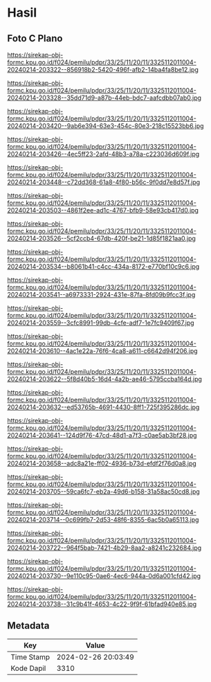 # Hasil

## Foto C Plano

https://sirekap-obj-formc.kpu.go.id/f024/pemilu/pdpr/33/25/11/20/11/3325112011004-20240214-203322--856918b2-5420-496f-afb2-14ba4fa8be12.jpg

https://sirekap-obj-formc.kpu.go.id/f024/pemilu/pdpr/33/25/11/20/11/3325112011004-20240214-203328--35dd71d9-a87b-44eb-bdc7-aafcdbb07ab0.jpg

https://sirekap-obj-formc.kpu.go.id/f024/pemilu/pdpr/33/25/11/20/11/3325112011004-20240214-203420--9ab6e394-63e3-454c-80e3-218c15523bb6.jpg

https://sirekap-obj-formc.kpu.go.id/f024/pemilu/pdpr/33/25/11/20/11/3325112011004-20240214-203426--4ec5ff23-2afd-48b3-a78a-c223036d609f.jpg

https://sirekap-obj-formc.kpu.go.id/f024/pemilu/pdpr/33/25/11/20/11/3325112011004-20240214-203448--c72dd368-61a8-4f80-b56c-9f0dd7e8d57f.jpg

https://sirekap-obj-formc.kpu.go.id/f024/pemilu/pdpr/33/25/11/20/11/3325112011004-20240214-203503--4861f2ee-ad1c-4767-bfb9-58e93cb417d0.jpg

https://sirekap-obj-formc.kpu.go.id/f024/pemilu/pdpr/33/25/11/20/11/3325112011004-20240214-203526--5cf2ccb4-67db-420f-be21-1d85f1821aa0.jpg

https://sirekap-obj-formc.kpu.go.id/f024/pemilu/pdpr/33/25/11/20/11/3325112011004-20240214-203534--b8061b41-c4cc-434a-8172-e770bf10c9c6.jpg

https://sirekap-obj-formc.kpu.go.id/f024/pemilu/pdpr/33/25/11/20/11/3325112011004-20240214-203541--a6973331-2924-431e-87fa-8fd09b9fcc3f.jpg

https://sirekap-obj-formc.kpu.go.id/f024/pemilu/pdpr/33/25/11/20/11/3325112011004-20240214-203559--3cfc8991-99db-4cfe-adf7-1e7fc9409f67.jpg

https://sirekap-obj-formc.kpu.go.id/f024/pemilu/pdpr/33/25/11/20/11/3325112011004-20240214-203610--4ac1e22a-76f6-4ca8-a611-c6642d94f206.jpg

https://sirekap-obj-formc.kpu.go.id/f024/pemilu/pdpr/33/25/11/20/11/3325112011004-20240214-203622--5f8d40b5-16d4-4a2b-ae46-5795ccba164d.jpg

https://sirekap-obj-formc.kpu.go.id/f024/pemilu/pdpr/33/25/11/20/11/3325112011004-20240214-203632--ed53765b-4691-4430-8ff1-725f395286dc.jpg

https://sirekap-obj-formc.kpu.go.id/f024/pemilu/pdpr/33/25/11/20/11/3325112011004-20240214-203641--124d9f76-47cd-48d1-a7f3-c0ae5ab3bf28.jpg

https://sirekap-obj-formc.kpu.go.id/f024/pemilu/pdpr/33/25/11/20/11/3325112011004-20240214-203658--adc8a21e-ff02-4936-b73d-efdf2f76d0a8.jpg

https://sirekap-obj-formc.kpu.go.id/f024/pemilu/pdpr/33/25/11/20/11/3325112011004-20240214-203705--59ca6fc7-eb2a-49d6-b158-31a58ac50cd8.jpg

https://sirekap-obj-formc.kpu.go.id/f024/pemilu/pdpr/33/25/11/20/11/3325112011004-20240214-203714--0c699fb7-2d53-48f6-8355-6ac5b0a65113.jpg

https://sirekap-obj-formc.kpu.go.id/f024/pemilu/pdpr/33/25/11/20/11/3325112011004-20240214-203722--964f5bab-7421-4b29-8aa2-a8241c232684.jpg

https://sirekap-obj-formc.kpu.go.id/f024/pemilu/pdpr/33/25/11/20/11/3325112011004-20240214-203730--9e110c95-0ae6-4ec6-944a-0d6a001cfd42.jpg

https://sirekap-obj-formc.kpu.go.id/f024/pemilu/pdpr/33/25/11/20/11/3325112011004-20240214-203738--31c9b41f-4653-4c22-9f9f-61bfad940e85.jpg


## Metadata

| Key        | Value               |
| ---------- | ------------------- |
| Time Stamp | 2024-02-26 20:03:49 |
| Kode Dapil | 3310                |



